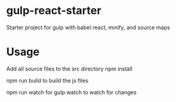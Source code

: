 # gulp-react-starter
Starter project for gulp with babel react, minify, and source maps

# Usage
Add all source files to the src directory
npm install

npm run build to build the js files

npm run watch for gulp watch to watch for changes
